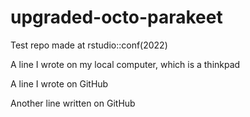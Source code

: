 # upgraded-octo-parakeet
Test repo made at rstudio::conf(2022)

A line I wrote on my local computer, which is a thinkpad

A line I wrote on GitHub

Another line written on GitHub
